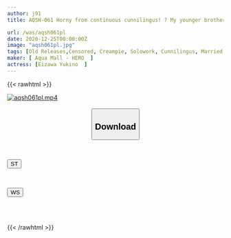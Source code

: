 ```yaml
---
author: j91
title: AQSH-061 Horny from continuous cunnilingus! ? My younger brother's wife, who had refused so much, loses her chastity due to sticky cunnilingus Yukino Nagasawa

url: /was/aqsh061pl
date: 2020-12-25T00:00:00Z
image: "aqsh061pl.jpg"
tags: [Old Releases,Censored, Creampie, Solowork, Cunnilingus, Married Woman, Mature Woman, Cuckold	]
maker: [ Aqua Mall - HERO  ]
actress: [Eizawa Yukino  ]
---
```



{{< rawhtml >}}

<div class="video" data-videoid="Z3oAaz1RoGfqqq3">
    <a href="javascript:;">
        <img src="/was/aqsh061pl/aqsh061pl.jpg" width="WIDTH" height="HEIGHT" alt="aqsh061pl.mp4" loading="lazy">
    </a>
</div>

<script type="text/javascript" src="https://j91.asia/asset/on-demand-st.js"></script>

<br>
  <link rel="stylesheet" href="https://j91.asia/asset/bs5.css">
  
  <center>
  <button class="btn btn-primary" type="button" data-bs-toggle="collapse" data-bs-target=".multi-collapse" aria-expanded="false" aria-controls="multiCollapseExample1 multiCollapseExample2"><h2>Download</h2></button></center>
</p>
<div class="row">
  <div class="col">
    <div class="collapse multi-collapse" id="multiCollapseExample1">
      <div class="card card-body">
	      	      <br>
<div class="buttons">  
<p><a href="https://streamtape.to/v/Z3oAaz1RoGfqqq3" target="_blank"><button class="btn-hover color-3"><i class="fa fa-download"></i> ST</button></a></p></div>
    </div>
  </div>
</div>
  <div class="col">
    <div class="collapse multi-collapse" id="multiCollapseExample2">
      <div class="card card-body">
	      <br>
<div class="buttons">
<p><a href="https://wolfstream.tv/5fe95kl4kep7" target="_blank"><button class="btn-hover color-8"><i class="fa fa-download"></i> WS</button></a></p></div>
<br><br>
      </div>
    </div>
  </div>
</div>

{{< /rawhtml >}}